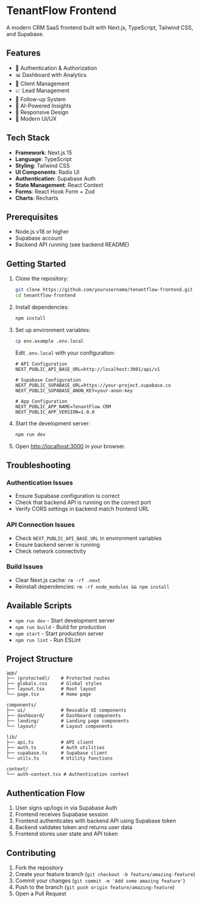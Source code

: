 # TenantFlow Frontend

A modern CRM SaaS frontend built with Next.js, TypeScript, Tailwind CSS, and Supabase.

## Features

- 🔐 Authentication & Authorization
- 📊 Dashboard with Analytics
- 👥 Client Management
- 📈 Lead Management
- 🔄 Follow-up System
- 🤖 AI-Powered Insights
- 📱 Responsive Design
- 🎨 Modern UI/UX

## Tech Stack

- **Framework**: Next.js 15
- **Language**: TypeScript
- **Styling**: Tailwind CSS
- **UI Components**: Radix UI
- **Authentication**: Supabase Auth
- **State Management**: React Context
- **Forms**: React Hook Form + Zod
- **Charts**: Recharts

## Prerequisites

- Node.js v18 or higher
- Supabase account
- Backend API running (see backend README)

## Getting Started

1. Clone the repository:
   ```bash
   git clone https://github.com/yourusername/tenantflow-frontend.git
   cd tenantflow-frontend
   ```

2. Install dependencies:
   ```bash
   npm install
   ```

3. Set up environment variables:
   ```bash
   cp env.example .env.local
   ```
   Edit `.env.local` with your configuration:
   ```env
   # API Configuration
   NEXT_PUBLIC_API_BASE_URL=http://localhost:3001/api/v1
   
   # Supabase Configuration
   NEXT_PUBLIC_SUPABASE_URL=https://your-project.supabase.co
   NEXT_PUBLIC_SUPABASE_ANON_KEY=your-anon-key
   
   # App Configuration
   NEXT_PUBLIC_APP_NAME=TenantFlow CRM
   NEXT_PUBLIC_APP_VERSION=1.0.0
   ```

4. Start the development server:
   ```bash
   npm run dev
   ```

5. Open [http://localhost:3000](http://localhost:3000) in your browser.

## Troubleshooting

### Authentication Issues
- Ensure Supabase configuration is correct
- Check that backend API is running on the correct port
- Verify CORS settings in backend match frontend URL

### API Connection Issues
- Check `NEXT_PUBLIC_API_BASE_URL` in environment variables
- Ensure backend server is running
- Check network connectivity

### Build Issues
- Clear Next.js cache: `rm -rf .next`
- Reinstall dependencies: `rm -rf node_modules && npm install`

## Available Scripts

- `npm run dev` - Start development server
- `npm run build` - Build for production
- `npm start` - Start production server
- `npm run lint` - Run ESLint

## Project Structure

```
app/
├── (protected)/    # Protected routes
├── globals.css     # Global styles
├── layout.tsx      # Root layout
└── page.tsx        # Home page

components/
├── ui/             # Reusable UI components
├── dashboard/      # Dashboard components
├── landing/        # Landing page components
└── layout/         # Layout components

lib/
├── api.ts          # API client
├── auth.ts         # Auth utilities
├── supabase.ts     # Supabase client
└── utils.ts        # Utility functions

context/
└── auth-context.tsx # Authentication context
```

## Authentication Flow

1. User signs up/logs in via Supabase Auth
2. Frontend receives Supabase session
3. Frontend authenticates with backend API using Supabase token
4. Backend validates token and returns user data
5. Frontend stores user state and API token

## Contributing

1. Fork the repository
2. Create your feature branch (`git checkout -b feature/amazing-feature`)
3. Commit your changes (`git commit -m 'Add some amazing feature'`)
4. Push to the branch (`git push origin feature/amazing-feature`)
5. Open a Pull Request

